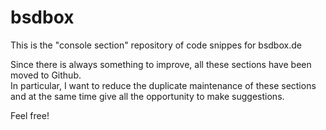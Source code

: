 # bsdbox
This is the "console section" repository of code snippes for bsdbox.de

Since there is always something to improve, all these sections have been moved to Github.  
In particular, I want to reduce the duplicate maintenance of these sections and at the same time give all the opportunity to make suggestions.

Feel free!
